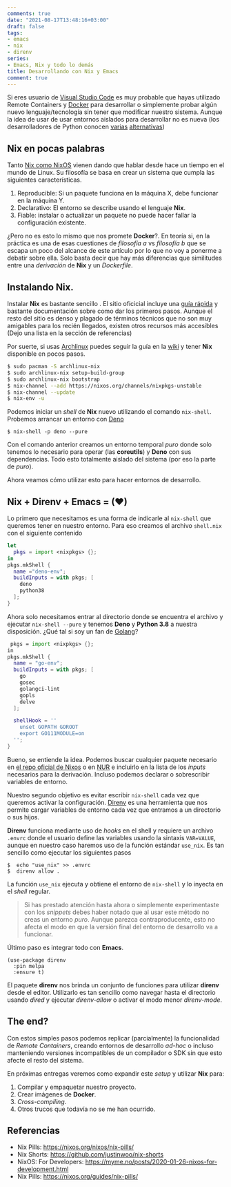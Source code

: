 ```yaml
---
comments: true
date: "2021-08-17T13:48:16+03:00"
draft: false
tags:
- emacs
- nix
- direnv
series:
- Emacs, Nix y todo lo demás
title: Desarrollando con Nix y Emacs
comment: true
---
```


Si eres usuario de [Visual Studio
Code](https://code.visualstudio.com/) es muy probable que hayas
utilizado Remote Containers y [Docker](https://docker.com) para
desarrollar o simplemente probar algún nuevo lenguaje/tecnología sin
tener que modificar nuestro sistema. Aunque la idea de usar de usar
entornos aislados para desarrollar no es nueva (los desarrolladores de
Python conocen [varias](https://virtualenv.pypa.io/en/latest/)
[alternativas](https://docs.python.org/3/library/venv.html))


## Nix en pocas palabras

Tanto [Nix como NixOS](https://nixos.org) vienen dando que hablar
desde hace un tiempo en el mundo de Linux. Su filosofía se basa en
crear un sistema que cumpla las siguientes características.

1. Reproducible: Si un paquete funciona en la máquina X, debe
   funcionar en la máquina Y.
2. Declarativo: El entorno se describe usando el lenguaje **Nix**.
3. Fiable: instalar o actualizar un paquete no puede hacer fallar la
   configuración existente.

¿Pero no es esto lo mismo que nos promete **Docker**?. En teoría si, en
la práctica es una de esas cuestiones de *filosofía a* vs *filosofía
b* que se escapa un poco del alcance de este artículo por lo que no
voy a ponerme a debatir sobre ella. Solo basta decir que hay más
diferencias que similitudes entre una *derivación* de **Nix** y un
*Dockerfile*.

## Instalando Nix.

Instalar **Nix** es bastante sencillo . El sitio oficicial incluye una
[guía rápida](https://nixos.org/learn.html) y bastante documentación
sobre como dar los primeros pasos. Aunque el resto del sitio es denso
y plagado de términos técnicos que no son muy amigables para los
recién llegados, existen otros recursos más accesibles (Dejo una lista
en la sección de referencias)

Por suerte, si usas [Archlinux](https://archlinux.org/) puedes seguir
la guía en la [wiki](https://wiki.archlinux.org/title/Nix) y tener
**Nix** disponible en pocos pasos.

```sh
$ sudo pacman -S archlinux-nix
$ sudo archlinux-nix setup-build-group
$ sudo archlinux-nix bootstrap
$ nix-channel --add https://nixos.org/channels/nixpkgs-unstable
$ nix-channel --update
$ nix-env -u

```

Podemos iniciar un *shell* de **Nix** nuevo utilizando el comando
`nix-shell`. Probemos arrancar un entorno con
[Deno](https://deno.land/)


```shell
$ nix-shell -p deno --pure
```

Con el comando anterior creamos un entorno temporal *puro* donde solo
tenemos lo necesario para operar (las **coreutils**) y **Deno** con
sus dependencias. Todo esto totalmente aislado del sistema (por eso la
parte de *puro*).

Ahora veamos cómo utilizar esto para hacer entornos de desarrollo.

## Nix + Direnv + Emacs = (❤)

Lo primero que necesitamos es una forma de indicarle al `nix-shell`
que queremos tener en nuestro entorno. Para eso creamos el archivo
`shell.nix` con el siguiente contenido

```nix
let
  pkgs = import <nixpkgs> {};
in
pkgs.mkShell {
  name ="deno-env";
  buildInputs = with pkgs; [
	deno
	python38
  ];
}
```

Ahora solo necesitamos entrar al directorio donde se encuentra el
archivo y ejecutar `nix-shell --pure` y tenemos **Deno** y **Python
3.8** a nuestra disposición. ¿Qué tal si soy un fan de
[Golang](https://golang.org)?

```nix
 pkgs = import <nixpkgs> {};
in
pkgs.mkShell {
  name = "go-env";
  buildInputs = with pkgs; [
    go
    gosec
    golangci-lint
    gopls
    delve
  ];

  shellHook = ''
    unset GOPATH GOROOT
    export GO111MODULE=on
  '';
}
```

Bueno, se entiende la idea. Podemos buscar cualquier paquete necesario
en [el repo oficial de Nixos](https://search.nixos.org/packages) o en
[NUR](https://nur.nix-community.org/) e incluirlo en la lista de los
*inputs* necesarios para la derivación. Incluso podemos declarar o
sobrescribir variables de entorno.

Nuestro segundo objetivo es evitar escribir `nix-shell` cada vez que
queremos activar la configuración. [Direnv](https://direnv.net/) es
una herramienta que nos permite cargar variables de entorno cada vez
que entramos a un directorio o sus hijos.

**Direnv** funciona mediante uso de *hooks* en el shell y requiere un
archivo `.envrc` donde el usuario define las variables usando la
sintaxis `VAR=VALUE`, aunque en nuestro caso haremos uso de la función
estándar `use_nix`. Es tan sencillo como ejecutar los siguientes pasos

```shell
$  echo "use_nix" >> .envrc
$  direnv allow .
```

La función `use_nix` ejecuta y obtiene el entorno de `nix-shell` y lo
inyecta en el *shell* regular.

> Si has prestado atención hasta ahora o simplemente experimentaste
> con los *snippets* debes haber notado que al usar este método no
> creas un entorno *puro*. Aunque parezca contraproducente, esto no
> afecta el modo en que la versión final del entorno de desarrollo
> va a funcionar.

Último paso es integrar todo con **Emacs**.


```elisp
(use-package direnv
  :pin melpa
  :ensure t)
```

El paquete **direnv** nos brinda un conjunto de funciones para
utilizar **direnv** desde el editor. Utilizarlo es tan sencillo como
navegar hasta el directorio usando *dired* y ejecutar *direnv-allow* o
activar el modo menor *direnv-mode*.

## The end?

Con estos simples pasos podemos replicar (parcialmente) la
funcionalidad de *Remote Containers*, creando entornos de desarrollo
*ad-hoc* o incluso manteniendo versiones incompatibles de un
compilador o SDK sin que esto afecte el resto del sistema.

En próximas entregas veremos como expandir este *setup* y utilizar
**Nix** para:

1. Compilar y empaquetar nuestro proyecto.
2. Crear imágenes de **Docker**.
3. *Cross-compiling*.
4. Otros trucos que todavía no se me han ocurrido.

## Referencias

* Nix Pills: https://nixos.org/nixos/nix-pills/
* Nix Shorts: https://github.com/justinwoo/nix-shorts
* NixOS: For Developers: https://myme.no/posts/2020-01-26-nixos-for-development.html
* Nix Pills: https://nixos.org/guides/nix-pills/
